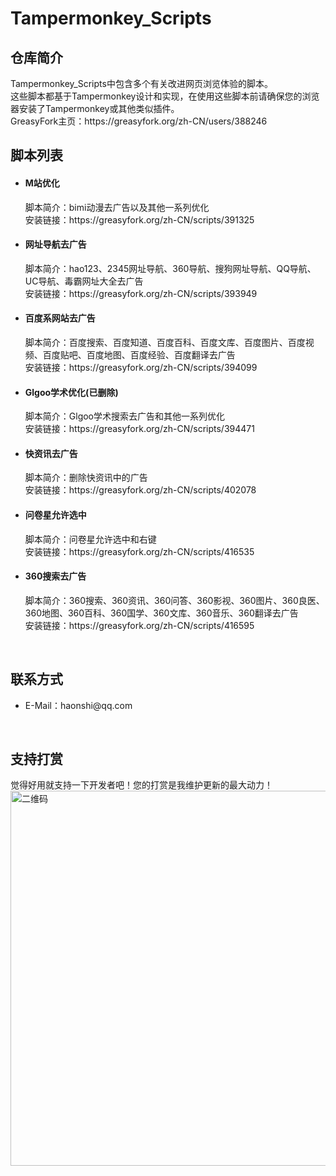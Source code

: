 <h1>Tampermonkey_Scripts</h1>

<h2>仓库简介</h2>

<p>
Tampermonkey_Scripts中包含多个有关改进网页浏览体验的脚本。</br>
这些脚本都基于Tampermonkey设计和实现，在使用这些脚本前请确保您的浏览器安装了Tampermonkey或其他类似插件。</br>
GreasyFork主页：https://greasyfork.org/zh-CN/users/388246
</p>

<h2>脚本列表</h2>
<ul>
  <li>
  <h4>M站优化</h4>
  脚本简介：bimi动漫去广告以及其他一系列优化</br>
  安装链接：https://greasyfork.org/zh-CN/scripts/391325
  </li>
  <li>
  <h4>网址导航去广告</h4>
  脚本简介：hao123、2345网址导航、360导航、搜狗网址导航、QQ导航、UC导航、毒霸网址大全去广告</br>
  安装链接：https://greasyfork.org/zh-CN/scripts/393949
  </li>
  <li>
  <h4>百度系网站去广告</h4>
  脚本简介：百度搜索、百度知道、百度百科、百度文库、百度图片、百度视频、百度贴吧、百度地图、百度经验、百度翻译去广告</br>
  安装链接：https://greasyfork.org/zh-CN/scripts/394099
  </li>
  <li>
  <h4>Glgoo学术优化(已删除)</h4>
  脚本简介：Glgoo学术搜索去广告和其他一系列优化</br>
  安装链接：https://greasyfork.org/zh-CN/scripts/394471
  </li>
  <li>
  <h4>快资讯去广告</h4>
  脚本简介：删除快资讯中的广告</br>
  安装链接：https://greasyfork.org/zh-CN/scripts/402078
  </li>
  <li>
  <h4>问卷星允许选中</h4>
  脚本简介：问卷星允许选中和右键</br>
  安装链接：https://greasyfork.org/zh-CN/scripts/416535
  </li>
  <li>
  <h4>360搜索去广告</h4>
  脚本简介：360搜索、360资讯、360问答、360影视、360图片、360良医、360地图、360百科、360国学、360文库、360音乐、360翻译去广告</br>
  安装链接：https://greasyfork.org/zh-CN/scripts/416595
  </li>
</ul>
</br>

<h2>联系方式</h2>
<ul>
  <li>E-Mail：haonshi@qq.com</li>
</ul>
</br>

<h2>支持打赏</h2>
觉得好用就支持一下开发者吧！您的打赏是我维护更新的最大动力！
<img src="https://i.loli.net/2020/01/09/5aoFgD1qVWnrOHp.png" alt="二维码" width="600">

